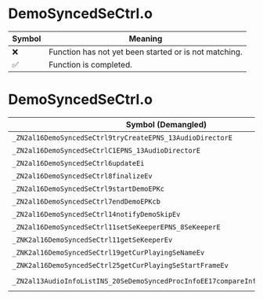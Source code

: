 # DemoSyncedSeCtrl.o
| Symbol | Meaning 
| ------------- | ------------- 
| :x: | Function has not yet been started or is not matching. 
| :white_check_mark: | Function is completed. 


# DemoSyncedSeCtrl.o
| Symbol (Demangled) | Symbol (Mangled) | Decompiled? |
| ------------- |  ------------- | ------------- |
| `_ZN2al16DemoSyncedSeCtrl9tryCreateEPNS_13AudioDirectorE` | `al::DemoSyncedSeCtrl::tryCreate(al::AudioDirector *)` | :white_check_mark: |
| `_ZN2al16DemoSyncedSeCtrlC1EPNS_13AudioDirectorE` | `al::DemoSyncedSeCtrl::DemoSyncedSeCtrl(al::AudioDirector *)` | :white_check_mark: |
| `_ZN2al16DemoSyncedSeCtrl6updateEi` | `al::DemoSyncedSeCtrl::update(int)` | :white_check_mark: |
| `_ZN2al16DemoSyncedSeCtrl8finalizeEv` | `al::DemoSyncedSeCtrl::finalize(void)` | :white_check_mark: |
| `_ZN2al16DemoSyncedSeCtrl9startDemoEPKc` | `al::DemoSyncedSeCtrl::startDemo(char const*)` | :white_check_mark: |
| `_ZN2al16DemoSyncedSeCtrl7endDemoEPKcb` | `al::DemoSyncedSeCtrl::endDemo(char const*,bool)` | :white_check_mark: |
| `_ZN2al16DemoSyncedSeCtrl14notifyDemoSkipEv` | `al::DemoSyncedSeCtrl::notifyDemoSkip(void)` | :white_check_mark: |
| `_ZN2al16DemoSyncedSeCtrl11setSeKeeperEPNS_8SeKeeperE` | `al::DemoSyncedSeCtrl::setSeKeeper(al::SeKeeper *)` | :white_check_mark: |
| `_ZNK2al16DemoSyncedSeCtrl11getSeKeeperEv` | `al::DemoSyncedSeCtrl::getSeKeeper(void)const` | :white_check_mark: |
| `_ZNK2al16DemoSyncedSeCtrl19getCurPlayingSeNameEv` | `al::DemoSyncedSeCtrl::getCurPlayingSeName(void)const` | :white_check_mark: |
| `_ZNK2al16DemoSyncedSeCtrl25getCurPlayingSeStartFrameEv` | `al::DemoSyncedSeCtrl::getCurPlayingSeStartFrame(void)const` | :white_check_mark: |
| `_ZN2al13AudioInfoListINS_20SeDemoSyncedProcInfoEE17compareInfoAndKeyEPKS1_PKc` | `al::AudioInfoList<al::SeDemoSyncedProcInfo>::compareInfoAndKey(al::SeDemoSyncedProcInfo const*,char const*)` | :white_check_mark: |
